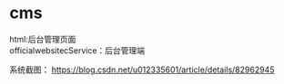 # cms

html:后台管理页面<br />
officialwebsitecService：后台管理端<br/>

系统截图：
https://blog.csdn.net/u012335601/article/details/82962945
